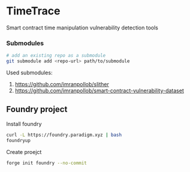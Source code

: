 # TimeTrace
Smart contract time manipulation vulnerability detection tools


### Submodules
```bash
# add an existing repo as a submodule
git submodule add <repo-url> path/to/submodule
```

Used submodules:
1. https://github.com/imranpollob/slither
2. https://github.com/imranpollob/smart-contract-vulnerability-dataset


## Foundry project
Install foundry
```bash
curl -L https://foundry.paradigm.xyz | bash
foundryup
```

Create proejct
```bash
forge init foundry --no-commit
```